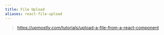 ```yaml
---
title: File Upload
aliases: react-file-upload
---
```


> https://upmostly.com/tutorials/upload-a-file-from-a-react-component
